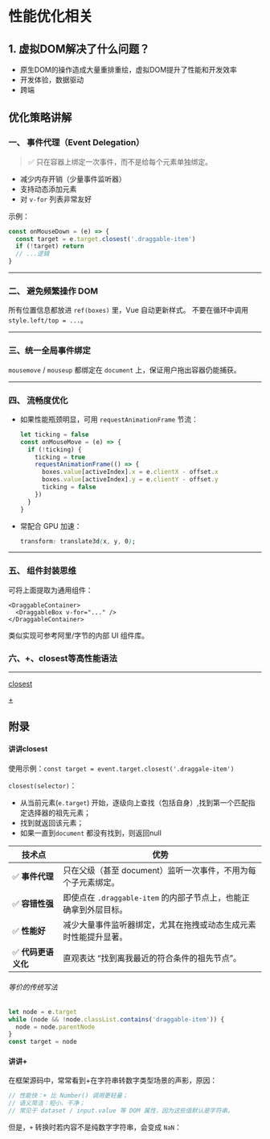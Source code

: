 
# 性能优化相关

## 1. 虚拟DOM解决了什么问题？

- 原生DOM的操作造成大量重排重绘，虚拟DOM提升了性能和开发效率
- 开发体验，数据驱动
- 跨端

## 优化策略讲解

### 一、 **事件代理（Event Delegation）**

> ✅ 只在容器上绑定一次事件，而不是给每个元素单独绑定。

- 减少内存开销（少量事件监听器）
- 支持动态添加元素
- 对 `v-for` 列表非常友好

示例：

```js
const onMouseDown = (e) => {
  const target = e.target.closest('.draggable-item')
  if (!target) return
  // ...逻辑
}
```

------

### 二、 **避免频繁操作 DOM**

所有位置信息都放进 `ref(boxes)` 里，Vue 自动更新样式。
 不要在循环中调用 `style.left/top = ...`。

------

### 三、**统一全局事件绑定**

`mousemove` / `mouseup` 都绑定在 `document` 上，保证用户拖出容器仍能捕获。

------

### 四、 **流畅度优化**

- 如果性能瓶颈明显，可用 `requestAnimationFrame` 节流：

  ```js
  let ticking = false
  const onMouseMove = (e) => {
    if (!ticking) {
      ticking = true
      requestAnimationFrame(() => {
        boxes.value[activeIndex].x = e.clientX - offset.x
        boxes.value[activeIndex].y = e.clientY - offset.y
        ticking = false
      })
    }
  }
  ```

- 常配合 GPU 加速：

  ```css
  transform: translate3d(x, y, 0);
  ```

------

### 五、 **组件封装思维**

可将上面提取为通用组件：

```vue
<DraggableContainer>
  <DraggableBox v-for="..." />
</DraggableContainer>
```

类似实现可参考阿里/字节的内部 UI 组件库。

### 六、+、closest等高性能语法

---

[closest](####closest)

[+](+)

## 附录

#### 讲讲closest

使用示例：`const target = event.target.closest('.draggale-item')`

`closest(selector)`：

- 从当前元素(`e.target`) 开始，逐级向上查找（包括自身）,找到第一个匹配指定选择器的祖先元素；
- 找到就返回该元素；
- 如果一直到`document` 都没有找到，则返回null

| 技术点             | 优势                                                         |
| ------------------ | ------------------------------------------------------------ |
| ✅ **事件代理**     | 只在父级（甚至 document）监听一次事件，不用为每个子元素绑定。 |
| ✅ **容错性强**     | 即使点在 `.draggable-item` 的内部子节点上，也能正确拿到外层目标。 |
| ✅ **性能好**       | 减少大量事件监听器绑定，尤其在拖拽或动态生成元素时性能提升显著。 |
| ✅ **代码更语义化** | 直观表达 “找到离我最近的符合条件的祖先节点”。                |

###### 等价的传统写法

```js
let node = e.target
while (node && !node.classList.contains('draggable-item')) {
  node = node.parentNode
}
const target = node

```

#### 讲讲+

在框架源码中，常常看到+在字符串转数字类型场景的声影，原因：

```js
// 性能快：+ 比 Number() 调用更轻量；
// 语义简洁：短小、干净；
// 常见于 dataset / input.value 等 DOM 属性，因为这些值默认是字符串。
```

但是，`+` 转换时若内容不是纯数字字符串，会变成 `NaN`：
